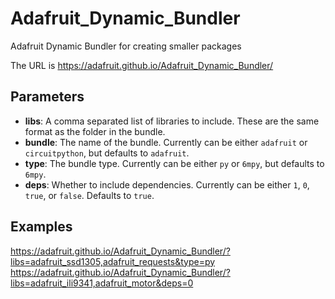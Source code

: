 # Adafruit_Dynamic_Bundler
Adafruit Dynamic Bundler for creating smaller packages

The URL is https://adafruit.github.io/Adafruit_Dynamic_Bundler/

## Parameters

 * **libs**: A comma separated list of libraries to include. These are the same format as the folder in the bundle.
 * **bundle**: The name of the bundle. Currently can be either `adafruit` or `circuitpython`, but defaults to `adafruit`.
 * **type**: The bundle type. Currently can be either `py` or `6mpy`, but defaults to `6mpy`.
 * **deps**: Whether to include dependencies. Currently can be either `1`, `0`, `true`, or `false`. Defaults to `true`.

## Examples
https://adafruit.github.io/Adafruit_Dynamic_Bundler/?libs=adafruit_ssd1305,adafruit_requests&type=py
https://adafruit.github.io/Adafruit_Dynamic_Bundler/?libs=adafruit_ili9341,adafruit_motor&deps=0
